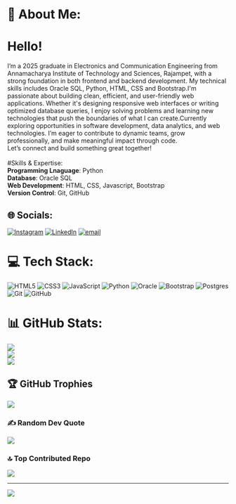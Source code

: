 # 💫 About Me:
# Hello!
I’m a 2025 graduate in Electronics and Communication Engineering from Annamacharya Institute of Technology and Sciences, Rajampet, with a strong foundation in both frontend and backend development. My technical skills includes Oracle SQL, Python, HTML, CSS and Bootstrap.I'm passionate about building clean, efficient, and user-friendly web applications. Whether it's designing responsive web interfaces or writing optimized database queries, I enjoy solving problems and learning new technologies that push the boundaries of what I can create.Currently exploring opportunities in software development, data analytics, and web technologies. I’m eager to contribute to dynamic teams, grow professionally, and make meaningful impact through code.<br>Let’s connect and build something great together!<br><br>#Skills & Expertise:<br>**Programming Lnaguage**: Python<br>**Database**: Oracle SQL<br>**Web Development**: HTML, CSS, Javascript, Bootstrap<br>**Version Control**: Git, GitHub<br>


## 🌐 Socials:
[![Instagram](https://img.shields.io/badge/Instagram-%23E4405F.svg?logo=Instagram&logoColor=white)](https://instagram.com/www.linkedin.com/_kranthi.8) [![LinkedIn](https://img.shields.io/badge/LinkedIn-%230077B5.svg?logo=linkedin&logoColor=white)](https://linkedin.com/in/www.linkedin.com.in/kranthi373) [![email](https://img.shields.io/badge/Email-D14836?logo=gmail&logoColor=white)](mailto:krkranthikumar2003@gmail.com) 

# 💻 Tech Stack:
![HTML5](https://img.shields.io/badge/html5-%23E34F26.svg?style=flat&logo=html5&logoColor=white) ![CSS3](https://img.shields.io/badge/css3-%231572B6.svg?style=flat&logo=css3&logoColor=white) ![JavaScript](https://img.shields.io/badge/javascript-%23323330.svg?style=flat&logo=javascript&logoColor=%23F7DF1E) ![Python](https://img.shields.io/badge/python-3670A0?style=flat&logo=python&logoColor=ffdd54) ![Oracle](https://img.shields.io/badge/Oracle-F80000?style=flat&logo=oracle&logoColor=white) ![Bootstrap](https://img.shields.io/badge/bootstrap-%238511FA.svg?style=flat&logo=bootstrap&logoColor=white) ![Postgres](https://img.shields.io/badge/PL/SQL-%23316192.svg?style=flat&logo=postgresql&logoColor=white) ![Git](https://img.shields.io/badge/git-%23F05033.svg?style=flat&logo=git&logoColor=white) ![GitHub](https://img.shields.io/badge/github-%23121011.svg?style=flat&logo=github&logoColor=white)
# 📊 GitHub Stats:
![](https://github-readme-stats.vercel.app/api?username=kranthi-v&theme=github_dark&hide_border=true&include_all_commits=false&count_private=false)<br/>
![](https://nirzak-streak-stats.vercel.app/?user=kranthi-v&theme=github_dark&hide_border=true)<br/>
![](https://github-readme-stats.vercel.app/api/top-langs/?username=kranthi-v&theme=github_dark&hide_border=true&include_all_commits=false&count_private=false&layout=compact)

## 🏆 GitHub Trophies
![](https://github-profile-trophy.vercel.app/?username=kranthi-v&theme=github_dark&no-frame=true&no-bg=true&margin-w=4)

### ✍️ Random Dev Quote
![](https://quotes-github-readme.vercel.app/api?type=horizontal&theme=radical)

### 🔝 Top Contributed Repo
![](https://github-contributor-stats.vercel.app/api?username=kranthi-v&limit=5&theme=dark&combine_all_yearly_contributions=true)

---
[![](https://visitcount.itsvg.in/api?id=kranthi-v&icon=0&color=0)](https://visitcount.itsvg.in)

<!-- Proudly created with GPRM ( https://gprm.itsvg.in ) -->
